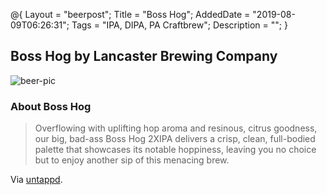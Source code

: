 @{
 Layout = "beerpost";
 Title = "Boss Hog";
 AddedDate = "2019-08-09T06:26:31";
 Tags = "IPA, DIPA, PA Craftbrew";
 Description = "";
 }
 

## Boss Hog by Lancaster Brewing Company

![beer-pic]

### About Boss Hog

> Overflowing with uplifting hop aroma and resinous, citrus goodness, our big, bad-ass Boss Hog 2XIPA delivers a crisp, clean, full-bodied palette that showcases its notable hoppiness, leaving you no choice but to enjoy another sip of this menacing brew.

Via [untappd][untappd-url].

[untappd-url]: <https://untappd.com//b/lancaster-brewing-company-boss-hog/1800>
[beer-pic]: https://jasonpowley.com/assets/img/2019-08-09-boss-hog.jpeg "Boss Hog by Lancaster Brewing Company"
